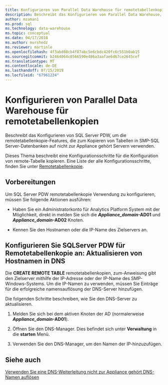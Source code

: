 ```yaml
---
title: Konfigurieren von Parallel Data Warehouse für remotetabellenkopien | Microsoft-Dokumentation
description: Beschreibt das Konfigurieren von Parallel Data Warehouse, um die remotetabellenkopie-Features, die zum Kopieren von Tabellen in SMP-SQL Server-Datenbanken auf nicht zur Appliance gehört Servern verwenden.
author: mzaman1
ms.prod: sql
ms.technology: data-warehouse
ms.topic: conceptual
ms.date: 04/17/2018
ms.author: murshedz
ms.reviewer: martinle
ms.openlocfilehash: 4f3abd60cb4f87abc5e6cbdc420fc6c551b0ab15
ms.sourcegitcommit: b2464064c0566590e486a3aafae6d67ce2645cef
ms.translationtype: MT
ms.contentlocale: de-DE
ms.lasthandoff: 07/15/2019
ms.locfileid: "67961224"
---
```

# <a name="configure-parallel-data-warehouse-for-remote-table-copies"></a>Konfigurieren von Parallel Data Warehouse für remotetabellenkopien
Beschreibt das Konfigurieren von SQL Server PDW, um die remotetabellenkopie-Features, die zum Kopieren von Tabellen in SMP-SQL Server-Datenbanken auf nicht zur Appliance gehört Servern verwenden.  
  
Dieses Thema beschreibt eine Konfigurationsschritte für die Konfiguration von remote-Tabelle kopieren. Eine Liste der alle Konfigurationsschritte, finden Sie unter [Remotetabellenkopie](remote-table-copy.md).  
  
## <a name="before-you-begin"></a>Vorbereitungen  
Um SQL Server PDW remotetabellenkopie Verwendung zu konfigurieren, müssen Sie folgende Aktionen ausführen:  
  
-   Haben Sie ein Administratorkonto für Analytics Platform System mit der Möglichkeit, direkt in melden Sie sich die  <strong>*Appliance_domain*-AD01</strong> und  <strong>*Appliance_domain*-AD02</strong> Knoten.  
  
-   Kennen Sie den Hostnamen oder die IP-Name des Zielservers an.  
  
## <a name="HowToPDW"></a>Konfigurieren Sie SQLServer PDW für Remotetabellenkopie an: Aktualisieren von Hostnamen in DNS  
Die **CREATE REMOTE TABLE** remotetabellenkopien, zum-Anweisung gibt den Zielserver mithilfe der IP-Adresse oder der IP-Name des SMP-Windows-Systems. Um die IP-Namen zu verwenden, müssen Sie Einträge für die erfolgreiche namensauflösung der DNS-Server hinzufügen.  
  
Die folgenden Schritte beschreiben, wie Sie den DNS-Server zu aktualisieren.  
  
1.  Melden Sie sich bei dem aktiven Knoten der AD (normalerweise  <strong>*Appliance_domain*-AD01</strong>).  
  
2.  Öffnen Sie den DNS-Manager. Dies befindet sich unter **Verwaltung** in die **starten** Menü.  
  
3.  Verwenden Sie den DNS-Manager, um den Namen der IP-hinzuzufügen.  
  
## <a name="see-also"></a>Siehe auch  
<!-- MISSING LINKS 
[Common Metadata Query Examples &#40;SQL Server PDW&#41;](../sqlpdw/common-metadata-query-examples-sql-server-pdw.md)  
-->
[Verwenden Sie eine DNS-Weiterleitung nicht zur Appliance gehört DNS-Namen auflösen](use-a-dns-forwarder-to-resolve-non-appliance-dns-names.md)  
<!-- MISSING LINKS 
[Security - Configure Domain Trusts &#40;SQL Server PDW&#41;](../sqlpdw/security-configure-domain-trusts-sql-server-pdw.md)  
-->
  
